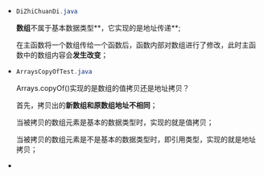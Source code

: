 - ```java
  DiZhiChuanDi.java
  ```

  **数组**不属于基本数据类型**，它实现的是地址传递**;

  在主函数将一个数组传给一个函数后，函数内部对数组进行了修改，此时主函数中的数组内容会**发生改变**；

- ```java
  ArraysCopyOfTest.java
  ```

  Arrays.copyOf()实现的是数组的值拷贝还是地址拷贝？

  首先，拷贝出的**新数组和原数组地址不相同**；

  当被拷贝的数组元素是基本的数据类型时，实现的就是值拷贝；

  当被拷贝的数组元素是不是基本的数据类型时，即引用类型，实现的就是地址拷贝；

- 